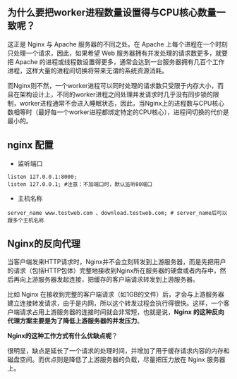 


## 为什么要把worker进程数量设置得与CPU核心数量一致呢？

这正是 Nginx 与 Apache 服务器的不同之处。在 Apache 上每个进程在一个时刻只处理一个请求，因此，如果希望 Web 服务器拥有并发处理的请求数更多，就要把 Apache 的进程或线程数设置得更多，通常会达到一台服务器拥有几百个工作进程，这样大量的进程间切换将带来无谓的系统资源消耗。

而Nginx则不然，一个worker进程可以同时处理的请求数只受限于内存大小，而且在架构设计上，不同的worker进程之间处理并发请求时几乎没有同步锁的限制，worker进程通常不会进入睡眠状态，因此，当Nginx上的进程数与CPU核心数相等时（最好每一个worker进程都绑定特定的CPU核心），进程间切换的代价是最小的。

## nginx 配置

- 监听端口

```
listen 127.0.0.1:8000;
listen 127.0.0.1; #注意：不加端口时，默认监听80端口
```

- 主机名称

```
server_name www.testweb.com 、download.testweb.com; # server_name后可以跟多个主机名称
```

## Nginx的反向代理

当客户端发来HTTP请求时，Nginx并不会立刻转发到上游服务器，而是先把用户的请求（包括HTTP包体）完整地接收到Nginx所在服务器的硬盘或者内存中，然后再向上游服务器发起连接，把缓存的客户端请求转发到上游服务器。

比如 Nginx 在接收到完整的客户端请求（如1GB的文件）后，才会与上游服务器建立连接转发请求，由于是内网，所以这个转发过程会执行得很快。这样，一个客户端请求占用上游服务器的连接时间就会非常短，也就是说，**Nginx 的这种反向代理方案主要是为了降低上游服务器的并发压力**。

**Nginx的这种工作方式有什么优缺点呢**？

很明显，缺点是延长了一个请求的处理时间，并增加了用于缓存请求内容的内存和磁盘空间。而优点则是降低了上游服务器的负载，尽量把压力放在 Nginx 服务器上。


